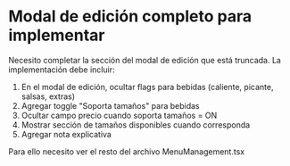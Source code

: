 # Modal de edición completo para implementar

Necesito completar la sección del modal de edición que está truncada. La implementación debe incluir:

1. En el modal de edición, ocultar flags para bebidas (caliente, picante, salsas, extras)
2. Agregar toggle "Soporta tamaños" para bebidas
3. Ocultar campo precio cuando soporta tamaños = ON
4. Mostrar sección de tamaños disponibles cuando corresponda
5. Agregar nota explicativa

Para ello necesito ver el resto del archivo MenuManagement.tsx
